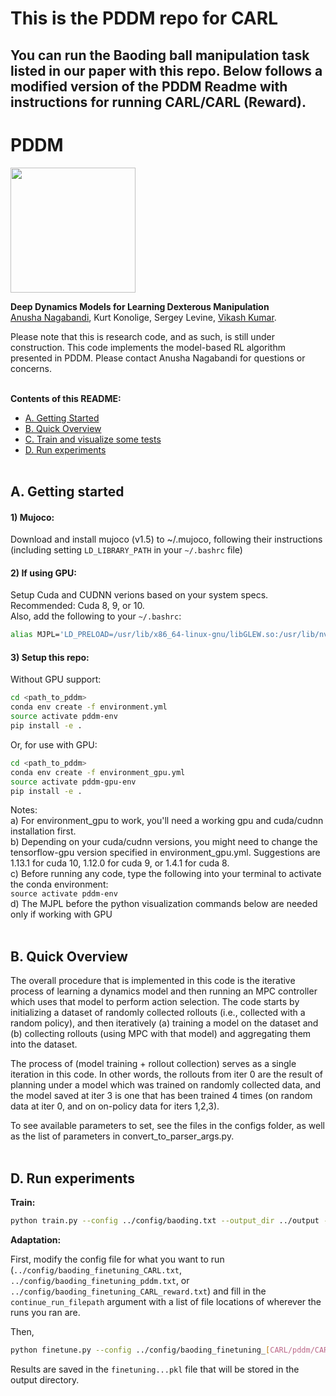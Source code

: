 # This is the PDDM repo for CARL
## You can run the Baoding ball manipulation task listed in our paper with this repo. Below follows a modified version of the PDDM Readme with instructions for running CARL/CARL (Reward).

# PDDM

<img src="https://github.com/google-research/pddm/blob/master/pddm/gifs/baoding_gif.gif" height="200" />

**Deep Dynamics Models for Learning Dexterous Manipulation**<br/>
[Anusha Nagabandi](https://people.eecs.berkeley.edu/~nagaban2/), Kurt Konolige, Sergey Levine, [Vikash Kumar](https://vikashplus.github.io/).

Please note that this is research code, and as such, is still under construction. This code implements the model-based RL algorithm presented in PDDM. Please contact Anusha Nagabandi for questions or concerns. <br/><br/>

**Contents of this README:**
- [A. Getting Started](#a-getting-started)
- [B. Quick Overview](b-quick-overview)
- [C. Train and visualize some tests](#c-train-and-visualize-some-tests)
- [D. Run experiments](#d-run-experiments)
<br/><br/>


## A. Getting started ##

#### 1) Mujoco:
Download and install mujoco (v1.5) to ~/.mujoco, following their instructions<br/>
(including setting `LD_LIBRARY_PATH` in your `~/.bashrc` file)

#### 2) If using GPU:
Setup Cuda and CUDNN verions based on your system specs.<br/>
Recommended: Cuda 8, 9, or 10.<br/>
Also, add the following to your `~/.bashrc`:
```bash
alias MJPL='LD_PRELOAD=/usr/lib/x86_64-linux-gnu/libGLEW.so:/usr/lib/nvidia-367/libGL.so'
```

#### 3) Setup this repo:
Without GPU support:
```bash
cd <path_to_pddm>
conda env create -f environment.yml
source activate pddm-env
pip install -e .
```

Or, for use with GPU:
```bash
cd <path_to_pddm>
conda env create -f environment_gpu.yml
source activate pddm-gpu-env
pip install -e .
```

Notes:<br/>
a) For environment_gpu to work, you'll need a working gpu and cuda/cudnn installation first.<br/>
b) Depending on your cuda/cudnn versions, you might need to change the tensorflow-gpu version specified in environment_gpu.yml. Suggestions are 1.13.1 for cuda 10, 1.12.0 for cuda 9, or 1.4.1 for cuda 8. <br/>
c) Before running any code, type the following into your terminal to activate the conda environment: <br/>
`source activate pddm-env` <br/>
d) The MJPL before the python visualization commands below are needed only if working with GPU  <br/><br/>




## B. Quick Overview ##

The overall procedure that is implemented in this code is the iterative process of learning a dynamics model and then running an MPC controller which uses that model to perform action selection. The code starts by initializing a dataset of randomly collected rollouts (i.e., collected with a random policy), and then iteratively (a) training a model on the dataset and (b) collecting rollouts (using MPC with that model) and aggregating them into the dataset.

The process of (model training + rollout collection) serves as a single iteration in this code. In other words, the rollouts from iter 0 are the result of planning under a model which was trained on randomly collected data, and the model saved at iter 3 is one that has been trained 4 times (on random data at iter 0, and on on-policy data for iters 1,2,3).

To see available parameters to set, see the files in the configs folder, as well as the list of parameters in convert_to_parser_args.py.  <br/><br/>


## D. Run experiments ##

**Train:**

```bash
python train.py --config ../config/baoding.txt --output_dir ../output --use_gpu
```

**Adaptation:**

First, modify the config file for what you want to run (`../config/baoding_finetuning_CARL.txt`, `../config/baoding_finetuning_pddm.txt`, or `../config/baoding_finetuning_CARL_reward.txt`) and fill in the `continue_run_filepath` argument with a list of file locations of wherever the runs you ran are.

Then, 
```bash
python finetune.py --config ../config/baoding_finetuning_[CARL/pddm/CARL_reward].txt --output_dir ../finetuning_output --use_gpu
```

Results are saved in the `finetuning...pkl` file that will be stored in the output directory.
